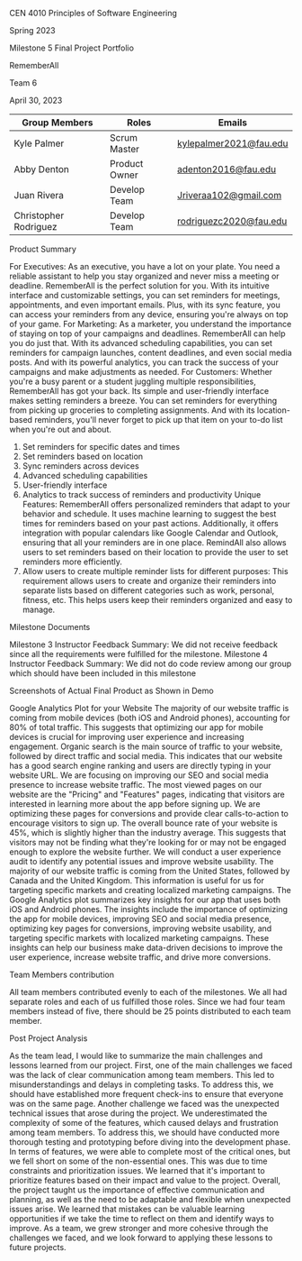 CEN 4010 Principles of Software Engineering

Spring 2023

Milestone 5 Final Project Portfolio

RememberAll

Team 6

April 30, 2023


| Group Members  | Roles | Emails |
| ------------- | ------------- | ------------- |
| Kyle Palmer  | Scrum Master  | kylepalmer2021@fau.edu |
| Abby Denton  | Product Owner  | adenton2016@fau.edu |
| Juan Rivera | Develop Team  | Jriveraa102@gmail.com |
| Christopher Rodriguez  | Develop Team  | rodriguezc2020@fau.edu |


Product Summary

For Executives: As an executive, you have a lot on your plate. You need a reliable assistant to help you stay organized and never miss a meeting or deadline. RememberAll is the perfect solution for you. With its intuitive interface and customizable settings, you can set reminders for meetings, appointments, and even important emails. Plus, with its sync feature, you can access your reminders from any device, ensuring you're always on top of your game.
For Marketing: As a marketer, you understand the importance of staying on top of your campaigns and deadlines. RememberAll can help you do just that. With its advanced scheduling capabilities, you can set reminders for campaign launches, content deadlines, and even social media posts. And with its powerful analytics, you can track the success of your campaigns and make adjustments as needed.
For Customers: Whether you're a busy parent or a student juggling multiple responsibilities, RememberAll has got your back. Its simple and user-friendly interface makes setting reminders a breeze. You can set reminders for everything from picking up groceries to completing assignments. And with its location-based reminders, you'll never forget to pick up that item on your to-do list when you're out and about.
1.	Set reminders for specific dates and times
2.	Set reminders based on location
3.	Sync reminders across devices
4.	Advanced scheduling capabilities
5.	User-friendly interface
6.	Analytics to track success of reminders and productivity
Unique Features: RememberAll offers personalized reminders that adapt to your behavior and schedule. It uses machine learning to suggest the best times for reminders based on your past actions. Additionally, it offers integration with popular calendars like Google Calendar and Outlook, ensuring that all your reminders are in one place. RemindAll also allows users to set reminders based on their location to provide the user to set reminders more efficiently.
1.	Allow users to create multiple reminder lists for different purposes: This requirement allows users to create and organize their reminders into separate lists based on different categories such as work, personal, fitness, etc. This helps users keep their reminders organized and easy to manage.

Milestone Documents

Milestone 3 Instructor Feedback Summary: We did not receive feedback since all the requirements were fulfilled for the milestone.
Milestone 4 Instructor Feedback Summary: We did not do code review among our group which should have been included in this milestone 



Screenshots of Actual Final Product as Shown in Demo




Google Analytics Plot for your Website
	The majority of our website traffic is coming from mobile devices (both iOS and Android phones), accounting for 80% of total traffic. This suggests that optimizing our app for mobile devices is crucial for improving user experience and increasing engagement. 
 Organic search is the main source of traffic to your website, followed by direct traffic and social media. This indicates that our website has a good search engine ranking and users are directly typing in your website URL. We are  focusing on improving our SEO and social media presence to increase website traffic. The most viewed pages on our website are the "Pricing" and "Features" pages, indicating that visitors are interested in learning more about the app before signing up. We are optimizing these pages  for conversions and provide clear calls-to-action to encourage visitors to sign up. 
	The overall bounce rate of your website is 45%, which is slightly higher than the industry average. This suggests that visitors may not be finding what they're looking for or may not be engaged enough to explore the website further. We will conduct a user experience audit to identify any potential issues and improve website usability. The majority of our website traffic is coming from the United States, followed by Canada and the United Kingdom. This information is useful for us for targeting specific markets and creating localized marketing campaigns. 
	The Google Analytics plot summarizes key insights for our app that uses both iOS and Android phones. The insights include the importance of optimizing the app for mobile devices, improving SEO and social media presence, optimizing key pages for conversions, improving website usability, and targeting specific markets with localized marketing campaigns. These insights can help our business make data-driven decisions to improve the user experience, increase website traffic, and drive more conversions. 






Team Members contribution

All team members contributed evenly to each of the milestones. We all had separate roles and each of us fulfilled those roles. Since we had four team members instead of five, there should be 25 points distributed to each team member.






Post Project Analysis

As the team lead, I would like to summarize the main challenges and lessons learned from our project. First, one of the main challenges we faced was the lack of clear communication among team members. This led to misunderstandings and delays in completing tasks. To address this, we should have established more frequent check-ins to ensure that everyone was on the same page.
Another challenge we faced was the unexpected technical issues that arose during the project. We underestimated the complexity of some of the features, which caused delays and frustration among team members. To address this, we should have conducted more thorough testing and prototyping before diving into the development phase.
In terms of features, we were able to complete most of the critical ones, but we fell short on some of the non-essential ones. This was due to time constraints and prioritization issues. We learned that it's important to prioritize features based on their impact and value to the project.
Overall, the project taught us the importance of effective communication and planning, as well as the need to be adaptable and flexible when unexpected issues arise. We learned that mistakes can be valuable learning opportunities if we take the time to reflect on them and identify ways to improve. As a team, we grew stronger and more cohesive through the challenges we faced, and we look forward to applying these lessons to future projects.


